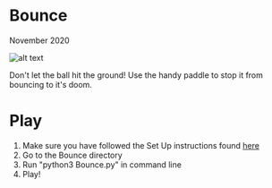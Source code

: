 # Bounce
November 2020

![alt text](https://github.com/LiljaKiiski/arcade-games/blob/master/images/bounce.png)

Don't let the ball hit the ground! Use the handy paddle to stop it from bouncing to it's doom. 

# Play
1. Make sure you have followed the Set Up instructions found [here](https://github.com/LiljaKiiski/Arcade/blob/master/README.md)
2. Go to the Bounce directory
3. Run "python3 Bounce.py" in command line
4. Play!
